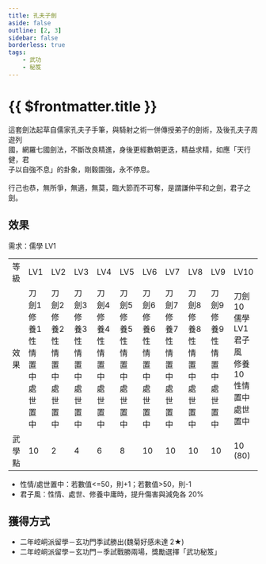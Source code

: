 ```yaml
---
title: 孔夫子劍
aside: false
outline: [2, 3]
sidebar: false
borderless: true
tags:
    - 武功
    - 秘笈
---
```


# {{ $frontmatter.title }}

<BookItemIcon :size="`medium`" :needLink="false" :no="2006"></BookItemIcon>

這套劍法起草自儒家孔夫子手筆，與騎射之術一併傳授弟子的劍術，及後孔夫子周遊列<br>
國，網羅七國劍法，不斷改良精進，身後更經數朝更迭，精益求精，如應「天行健，君<br>
子以自強不息」的卦象，剛毅圖強，永不停息。
<br><br>
行己也恭，無所爭，無適，無莫，臨大節而不可奪，是謂謙仲平和之劍，君子之劍。
<br clear="all" />

## 效果

需求：儒學 LV1

<table>
    <tr>
        <td>等級</td>
        <td>LV1</td>
        <td>LV2</td>
        <td>LV3</td>
        <td>LV4</td>
        <td>LV5</td>
        <td>LV6</td>
        <td>LV7</td>
        <td>LV8</td>
        <td>LV9</td>
        <td>LV10</td>
    </tr>
    <tr>
        <td>效果</td>
        <td>刀劍1<br>修養1<br>性情置中<br>處世置中</td>
        <td>刀劍2<br>修養2<br>性情置中<br>處世置中</td>
        <td>刀劍3<br>修養3<br>性情置中<br>處世置中</td>
        <td>刀劍4<br>修養4<br>性情置中<br>處世置中</td>
        <td>刀劍5<br>修養5<br>性情置中<br>處世置中</td>
        <td>刀劍6<br>修養6<br>性情置中<br>處世置中</td>
        <td>刀劍7<br>修養7<br>性情置中<br>處世置中</td>
        <td>刀劍8<br>修養8<br>性情置中<br>處世置中</td>
        <td>刀劍9<br>修養9<br>性情置中<br>處世置中</td>
        <td>刀劍10<br>儒學LV1<br>君子風<br>修養10<br>性情置中<br>處世置中</td>
    </tr>
    <tr>
        <td>武學點</td>
        <td>10</td>
        <td>2</td>
        <td>4</td>
        <td>6</td>
        <td>8</td>
        <td>10</td>
        <td>10</td>
        <td>10</td>
        <td>10</td>
        <td>10 (80)</td>
    </tr>
</table>

-   性情/處世置中：若數值<=50，則+1；若數值>50，則-1
-   君子風：性情、處世、修養中庸時，提升傷害與減免各 20%

## 獲得方式

-   二年崆峒派留學－玄功門季試勝出(魏菊好感未達 2★)
-   二年崆峒派留學－玄功門－季試戰勝兩場，獎勵選擇「武功秘笈」
